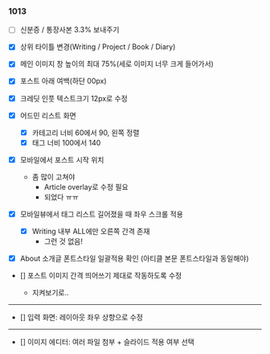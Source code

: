 ### 1013

- [ ] 신분증 / 통장사본 3.3% 보내주기

- [x] 상위 타이틀 변경(Writing / Project / Book / Diary)

- [x] 메인 이미지 창 높이의 최대 75%(세로 이미지 너무 크게 들어가서)

- [x] 포스트 아래 여백(하단 00px)

- [x] 크레딧 인풋 텍스트크기 12px로 수정

- [x] 어드민 리스트 화면

  - [x] 카테고리 너비 60에서 90, 왼쪽 정렬
  - [x] 태그 너비 100에서 140

- [x] 모바일에서 포스트 시작 위치

  - 좀 많이 고쳐야
    - Article overlay로 수정 필요
    - 되었다 ㅠㅠ

- [x] 모바일뷰에서 태그 리스트 길어졌을 때 좌우 스크롤 적용

  - [x] Writing 내부 ALL에만 오른쪽 간격 존재
    - 그런 것 없음!

- [x] About 소개글 폰트스타일 일괄적용 확인 (아티클 본문 폰트스타일과 동일해야)

- [] 포스트 이미지 간격 띄어쓰기 제대로 작동하도록 수정

  - 지켜보기로..

---

- [] 입력 화면: 레이아웃 좌우 상향으로 수정

---

- [] 이미지 에디터: 여러 파일 첨부 + 슬라이드 적용 여부 선택
